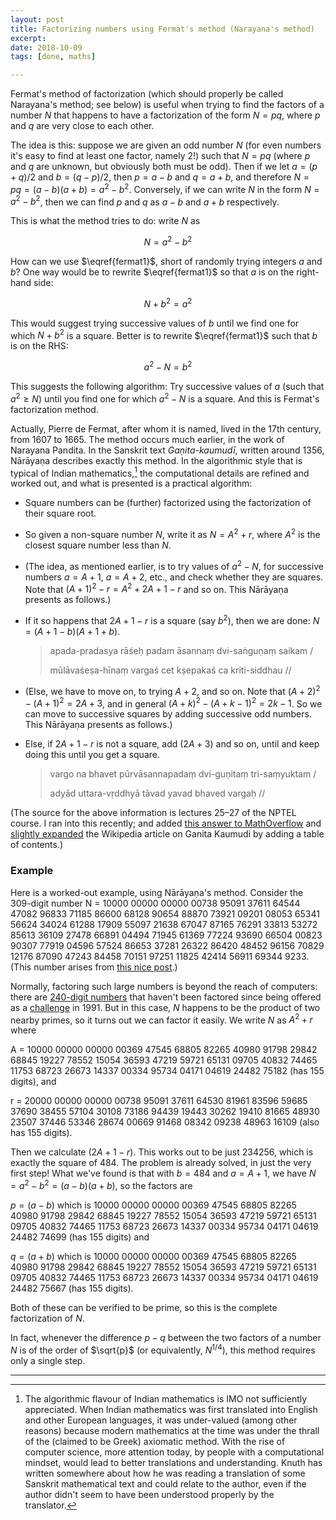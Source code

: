 ```yaml
---
layout: post
title: Factorizing numbers using Fermat's method (Narayana's method)
excerpt: 
date: 2018-10-09
tags: [done, maths]

---
```


Fermat's method of factorization (which should properly be called Narayana's method; see below) is useful when trying to find the factors of a number $N$ that happens to have a factorization of the form $N = pq$, where $p$ and $q$ are very close to each other.

The idea is this: suppose we are given an odd number $N$ (for even numbers it's easy to find at least one factor, namely 2!) such that $N = pq$ (where $p$ and $q$ are unknown, but obviously both must be odd). Then if we let $a = (p + q)/2$ and $b = (q - p)/2$, then $p = a - b$ and $q = a + b$, and therefore $N = pq = (a - b)(a + b) = a^2 - b^2$. Conversely, if we can write $N$ in the form $N = a^2 - b^2$, then we can find $p$ and $q$ as $a - b$ and $a + b$ respectively.

This is what the method tries to do: write $N$ as

$$\begin{equation}N = a^2 - b^2 \tag{1}\label{fermat1}\end{equation}$$

How can we use $\eqref{fermat1}$, short of randomly trying integers $a$ and $b$? One way would be to rewrite $\eqref{fermat1}$ so that $a$ is on the right-hand side:

$$\begin{equation}N + b^2 = a^2\tag{2}\label{fermat2}\end{equation}$$

This would suggest trying successive values of $b$ until we find one for which $N + b^2$ is a square. Better is to rewrite $\eqref{fermat1}$ such that $b$ is on the RHS:

$$\begin{equation}a^2 - N = b^2\tag{3}\label{fermat3}\end{equation}$$

This suggests the following algorithm: Try successive values of $a$ (such that $a^2 \ge N$) until you find one for which $a^2 - N$ is a square. And this is Fermat's factorization method.

Actually, Pierre de Fermat, after whom it is named, lived in the 17th century, from 1607 to 1665. The method occurs much earlier, in the work of Narayana Pandita. In the Sanskrit text *Gaṇita-kaumudī*, written around 1356, Nārāyaṇa describes exactly this method. In the algorithmic style that is typical of Indian mathematics,[^indcomp] the computational details are refined and worked out, and what is presented is a practical algorithm:

[^indcomp]: The algorithmic flavour of Indian mathematics is IMO not sufficiently appreciated. When Indian mathematics was first translated into English and other European languages, it was under-valued (among other reasons) because modern mathematics at the time was under the thrall of the (claimed to be Greek) axiomatic method. With the rise of computer science, more attention today, by people with a computational mindset, would lead to better translations and understanding. Knuth has written somewhere about how he was reading a translation of some Sanskrit mathematical text and could relate to the author, even if the author didn't seem to have been understood properly by the translator.

- Square numbers can be (further) factorized using the factorization of their square root.

- So given a non-square number $N$, write it as $N = A^2 + r$, where $A^2$ is the closest square number less than $N$.

- (The idea, as mentioned earlier, is to try values of $a^2 - N$, for successive numbers $a = A + 1$, $a = A + 2$, etc., and check whether they are squares. Note that $(A + 1)^2 - r = A^2 + 2A+1 - r$ and so on. This Nārāyaṇa presents as follows.)

- If it so happens that $2A + 1 - r$ is a square (say $b^2$), then we are done: $N = (A + 1 - b)(A + 1 + b)$.

  > apada-pradasya rāśeḥ padam āsannaṃ dvi-saṅguṇaṃ saikam /
  >
  > mūlāvaśeṣa-hīnaṃ vargaś cet kṣepakaś ca kriti-siddhau //

- (Else, we have to move on, to trying $A + 2$, and so on. Note that $(A + 2)^2 - (A+1)^2 = 2A + 3$, and in general $(A+k)^2 - (A+k-1)^2 = 2k-1$. So we can move to successive squares by adding successive odd numbers. This Nārāyaṇa presents as follows.)

- Else, if $2A + 1 - r$ is not a square, add $(2A + 3)$ and so on, until and keep doing this until you get a square.

  > vargo na bhavet pūrvāsannapadaṃ dvi-guṇitaṃ tri-saṃyuktam /
  >
  > adyād uttara-vṛddhyā tāvad yavad bhaved vargaḥ //

(The source for the above information is lectures 25–27 of the NPTEL course. I ran into this recently; and added [this answer to MathOverflow](https://mathoverflow.net/a/311272/111) and [slightly expanded](https://en.wikipedia.org/w/index.php?diff=860961679&oldid=840266843&title=Ganita_Kaumudi&curid=39147431) the Wikipedia article on Ganita Kaumudi by adding a table of contents.)

### Example

Here is a worked-out example, using Nārāyaṇa's method. Consider the 309-digit number N = 10000 00000 00000 00738 95091 37611 64544 47082 96833 71185 86600 68128 90654 88870 73921 09201 08053 65341 56624 34024 61288 17909 55097 21638 67047 87165 76291 33813 53272 85613 36109 27478 66891 04494 71945 61369 77224 93690 66504 00823 90307 77919 04596 57524 86653 37281 26322 86420 48452 96156 70829 12176 87090 47243 84458 70151 97251 11825 42414 56911 69344 9233. (This number arises from [this nice post](https://manasataramgini.wordpress.com/2018/10/05/a-laymans-overview-of-the-arithmetic-of-encryption/).)

Normally, factoring such large numbers is beyond the reach of computers: there are [240-digit numbers](https://en.wikipedia.org/w/index.php?title=RSA_numbers&oldid=860651860#RSA-240) that haven't been factored since being offered as a [challenge](https://en.wikipedia.org/w/index.php?title=RSA_Factoring_Challenge&oldid=862587721) in 1991. But in this case, $N$ happens to be the product of two nearby primes, so it turns out we can factor it easily. We write $N$ as $A^2 + r$ where 

A = 10000 00000 00000 00369 47545 68805 82265 40980 91798 29842 68845 19227 78552 15054 36593 47219 59721 65131 09705 40832 74465 11753 68723 26673 14337 00334 95734 04171 04619 24482 75182 (has 155 digits), and 

r = 20000 00000 00000 00738 95091 37611 64530 81961 83596 59685 37690 38455 57104 30108 73186 94439 19443 30262 19410 81665 48930 23507 37446 53346 28674 00669 91468 08342 09238 48963 16109 (also has 155 digits).

Then we calculate $(2A + 1 - r)$. This works out to be just $234256$, which is exactly the square of $484$. The problem is already solved, in just the very first step! What we've found is that with $b = 484$ and $a = A + 1$, we have $N = a^2 - b^2 = (a - b)(a + b)$, so the factors are

$p = (a - b)$ which is 10000 00000 00000 00369 47545 68805 82265 40980 91798 29842 68845 19227 78552 15054 36593 47219 59721 65131 09705 40832 74465 11753 68723 26673 14337 00334 95734 04171 04619 24482 74699 (has 155 digits) and

$q = (a + b)$ which is 10000 00000 00000 00369 47545 68805 82265 40980 91798 29842 68845 19227 78552 15054 36593 47219 59721 65131 09705 40832 74465 11753 68723 26673 14337 00334 95734 04171 04619 24482 75667 (has 155 digits).

Both of these can be verified to be prime, so this is the complete factorization of $N$.

In fact, whenever the difference $p - q$ between the two factors of a number $N$ is of the order of $\sqrt{p}$ (or equivalently, $N^{1/4}$), this method requires only a single step.

----
